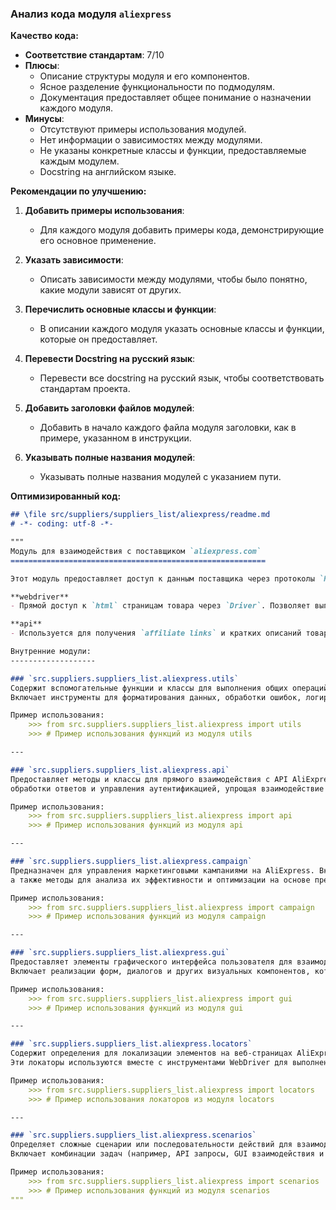 ### **Анализ кода модуля `aliexpress`**

**Качество кода:**

- **Соответствие стандартам**: 7/10
- **Плюсы**:
    - Описание структуры модуля и его компонентов.
    - Ясное разделение функциональности по подмодулям.
    - Документация предоставляет общее понимание о назначении каждого модуля.
- **Минусы**:
    - Отсутствуют примеры использования модулей.
    - Нет информации о зависимостях между модулями.
    - Не указаны конкретные классы и функции, предоставляемые каждым модулем.
    - Docstring на английском языке.

**Рекомендации по улучшению:**

1.  **Добавить примеры использования**:
    - Для каждого модуля добавить примеры кода, демонстрирующие его основное применение.

2.  **Указать зависимости**:
    - Описать зависимости между модулями, чтобы было понятно, какие модули зависят от других.

3.  **Перечислить основные классы и функции**:
    - В описании каждого модуля указать основные классы и функции, которые он предоставляет.

4.  **Перевести Docstring на русский язык**:
    - Перевести все docstring на русский язык, чтобы соответствовать стандартам проекта.

5.  **Добавить заголовки файлов модулей**:
    - Добавить в начало каждого файла модуля заголовки, как в примере, указанном в инструкции.

6.  **Указывать полные названия модулей**:
    - Указывать полные названия модулей с указанием пути.

**Оптимизированный код:**

```markdown
## \file src/suppliers/suppliers_list/aliexpress/readme.md
# -*- coding: utf-8 -*-

"""
Модуль для взаимодействия с поставщиком `aliexpress.com`
=========================================================

Этот модуль предоставляет доступ к данным поставщика через протоколы `HTTPS` (webdriver) и `API`.

**webdriver**
- Прямой доступ к `html` страницам товара через `Driver`. Позволяет выполнять скрипты сбора данных, включая навигацию по категориям.

**api**
- Используется для получения `affiliate links` и кратких описаний товаров.

Внутренние модули:
-------------------

### `src.suppliers.suppliers_list.aliexpress.utils`
Содержит вспомогательные функции и классы для выполнения общих операций в интеграции с AliExpress.
Включает инструменты для форматирования данных, обработки ошибок, логирования и другие задачи, упрощающие взаимодействие с экосистемой AliExpress.

Пример использования:
    >>> from src.suppliers.suppliers_list.aliexpress import utils
    >>> # Пример использования функций из модуля utils

---

### `src.suppliers.suppliers_list.aliexpress.api`
Предоставляет методы и классы для прямого взаимодействия с API AliExpress. Включает функциональность для отправки запросов,
обработки ответов и управления аутентификацией, упрощая взаимодействие с API для получения или отправки данных.

Пример использования:
    >>> from src.suppliers.suppliers_list.aliexpress import api
    >>> # Пример использования функций из модуля api

---

### `src.suppliers.suppliers_list.aliexpress.campaign`
Предназначен для управления маркетинговыми кампаниями на AliExpress. Включает инструменты для создания, обновления и отслеживания кампаний,
а также методы для анализа их эффективности и оптимизации на основе предоставленных метрик.

Пример использования:
    >>> from src.suppliers.suppliers_list.aliexpress import campaign
    >>> # Пример использования функций из модуля campaign

---

### `src.suppliers.suppliers_list.aliexpress.gui`
Предоставляет элементы графического интерфейса пользователя для взаимодействия с функциональностью AliExpress.
Включает реализации форм, диалогов и других визуальных компонентов, которые позволяют пользователям более интуитивно управлять операциями AliExpress.

Пример использования:
    >>> from src.suppliers.suppliers_list.aliexpress import gui
    >>> # Пример использования функций из модуля gui

---

### `src.suppliers.suppliers_list.aliexpress.locators`
Содержит определения для локализации элементов на веб-страницах AliExpress.
Эти локаторы используются вместе с инструментами WebDriver для выполнения автоматизированных взаимодействий, таких как сбор данных или выполнение действий на платформе AliExpress.

Пример использования:
    >>> from src.suppliers.suppliers_list.aliexpress import locators
    >>> # Пример использования локаторов из модуля locators

---

### `src.suppliers.suppliers_list.aliexpress.scenarios`
Определяет сложные сценарии или последовательности действий для взаимодействия с AliExpress.
Включает комбинации задач (например, API запросы, GUI взаимодействия и обработка данных) как часть более крупных операций, таких как синхронизация товаров, управление заказами или выполнение кампаний.

Пример использования:
    >>> from src.suppliers.suppliers_list.aliexpress import scenarios
    >>> # Пример использования функций из модуля scenarios
"""